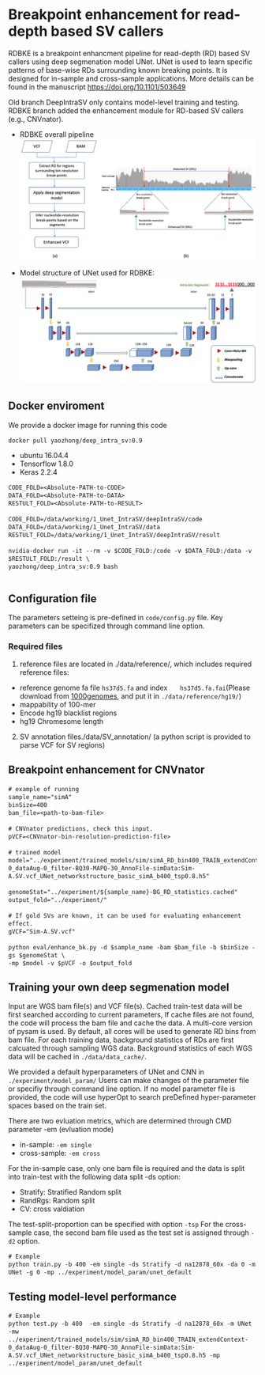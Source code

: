 # Breakpoint enhancement for read-depth based SV callers

RDBKE is a breakpoint enhancment pipeline for read-depth (RD) based SV callers using deep segmenation model UNet.
UNet is used to learn specific patterns of base-wise RDs surrounding known breaking points.
It is designed for in-sample and cross-sample applications.
More details can be found in the manuscript https://doi.org/10.1101/503649

Old branch DeepIntraSV only contains model-level training and testing.
RDBKE branch added the enhancement module for RD-based SV callers (e.g., CNVnator).

* RDBKE overall pipeline
![](figures/Fig1_workflow.png)

* Model structure of UNet used for RDBKE:
![](figures/Fig2_Unet_structure.png)

## Docker enviroment
We provide a docker image for running this code
```
docker pull yaozhong/deep_intra_sv:0.9
```
* ubuntu 16.04.4
* Tensorflow 1.8.0
* Keras 2.2.4

```
CODE_FOLD=<Absolute-PATH-to-CODE>
DATA_FOLD=<Absolute-PATH-to-DATA>
RESTULT_FOLD=<Absolute-PATH-to-RESULT>

CODE_FOLD=/data/working/1_Unet_IntraSV/deepIntraSV/code
DATA_FOLD=/data/working/1_Unet_IntraSV/data
RESTULT_FOLD=/data/working/1_Unet_IntraSV/deepIntraSV/result

nvidia-docker run -it --rm -v $CODE_FOLD:/code -v $DATA_FOLD:/data -v $RESTULT_FOLD:/result \
yaozhong/deep_intra_sv:0.9 bash


```

## Configuration file
The parameters setteing is pre-defined in `code/config.py` file.
Key parameters can be specifized through command line option.

### Required files
1. reference files are located in ./data/reference/, which includes required reference files: 
* reference genome fa file ``hs37d5.fa`` and index ``	hs37d5.fa.fai``(Please download from [1000genomes](http://ftp.1000genomes.ebi.ac.uk/vol1/ftp/technical/reference/phase2_reference_assembly_sequence/),
and put it in ``./data/reference/hg19/``)
* mappability of 100-mer
* Encode hg19 blacklist regions
* hg19 Chromesome length 

2. SV annotation files./data/SV_annotation/
  (a python script is provided to parse VCF for SV regions)

## Breakpoint enhancement for CNVnator
```
# example of running
sample_name="simA"
binSize=400
bam_file=<path-to-bam-file>

# CNVnator predictions, check this input.
pVCF=<CNVnator-bin-resolution-prediction-file>

# trained model
model="../experiment/trained_models/sim/simA_RD_bin400_TRAIN_extendContext-0_dataAug-0_filter-BQ30-MAPQ-30_AnnoFile-simData:Sim-A.SV.vcf_UNet_networkstructure_basic_simA_b400_tsp0.8.h5"

genomeStat="../experiment/${sample_name}-BG_RD_statistics.cached"
output_fold="../experiment/"

# If gold SVs are known, it can be used for evaluating enhancement effect.
gVCF="Sim-A.SV.vcf"

python eval/enhance_bk.py -d $sample_name -bam $bam_file -b $binSize -gs $genomeStat \
-mp $model -v $pVCF -o $output_fold
```

## Training your own deep segmenation model

Input are WGS bam file(s) and VCF file(s). 
Cached train-test data will be first searched according to current parameters,
If cache files are not found, the code will process the bam file and cache the data.
A multi-core version of pysam is used. 
By default, all cores will be used to generate RD bins from bam file. For each training data, 
background statistics of RDs are first calcuated through sampling WGS data.
Background statistics of each WGS data will be cached in `./data/data_cache/`.

We provided a default hyperparameters of UNet and CNN in ``./experiment/model_param/``
Users can make changes of the parameter file or specifiy through command line option.
If no model parameter file is provided, the code will use hyperOpt to search preDefined hyper-parameter spaces based on the train set.

There are two evluation metrics, which are determined through CMD parameter -em (evluation mode)
* in-sample: ``-em single``
* cross-sample: ``-em cross``

For the in-sample case, only one bam file is required and the data is split into train-test with the following data split -ds option:

* Stratify: Stratified Random split
* RandRgs: Random split
* CV: cross valdiation

The test-split-proportion can be specified with option ``-tsp``
For the cross-sample case, the second bam file used as the test set is assigned through ``-d2`` option.

```
# Example
python train.py -b 400 -em single -ds Stratify -d na12878_60x -da 0 -m UNet -g 0 -mp ../experiment/model_param/unet_default
```

## Testing model-level performance
```
# Example
python test.py -b 400  -em single -ds Stratify -d na12878_60x -m UNet -mw ../experiment/trained_models/sim/simA_RD_bin400_TRAIN_extendContext-0_dataAug-0_filter-BQ30-MAPQ-30_AnnoFile-simData:Sim-A.SV.vcf_UNet_networkstructure_basic_simA_b400_tsp0.8.h5 -mp ../experiment/model_param/unet_default
```





